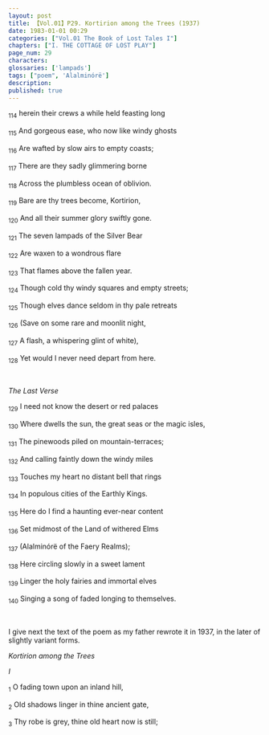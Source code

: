 ```yaml
---
layout: post
title: 【Vol.01】P29. Kortirion among the Trees (1937)
date: 1983-01-01 00:29
categories: ["Vol.01 The Book of Lost Tales I"]
chapters: ["I. THE COTTAGE OF LOST PLAY"]
page_num: 29
characters: 
glossaries: ['lampads']
tags: ["poem", 'Alalminórë']
description: 
published: true
---
```


<SUB>114</SUB> herein their crews a while held feasting long

<SUB>115</SUB> And gorgeous ease, who now like windy ghosts

<SUB>116</SUB> Are wafted by slow airs to empty coasts;

<SUB>117</SUB> There are they sadly glimmering borne

<SUB>118</SUB> Across the plumbless ocean of oblivion.

<SUB>119</SUB> Bare are thy trees become, Kortirion,

<SUB>120</SUB> And all their summer glory swiftly gone.

<SUB>121</SUB> The seven lampads of the Silver Bear

<SUB>122</SUB> Are waxen to a wondrous flare

<SUB>123</SUB> That flames above the fallen year.

<SUB>124</SUB> Though cold thy windy squares and empty streets;

<SUB>125</SUB> Though elves dance seldom in thy pale retreats

<SUB>126</SUB> (Save on some rare and moonlit night,

<SUB>127</SUB> A flash, a whispering glint of white),

<SUB>128</SUB> Yet would I never need depart from here.

<BR>

<I>The Last Verse</I>

<SUB>129</SUB> I need not know the desert or red palaces

<SUB>130</SUB> Where dwells the sun, the great seas or the magic isles,

<SUB>131</SUB> The pinewoods piled on mountain-terraces;

<SUB>132</SUB> And calling faintly down the windy miles

<SUB>133</SUB> Touches my heart no distant bell that rings

<SUB>134</SUB> In populous cities of the Earthly Kings.

<SUB>135</SUB> Here do I find a haunting ever-near content

<SUB>136</SUB> Set midmost of the Land of withered Elms

<SUB>137</SUB> (Alalminórë of the Faery Realms);

<SUB>138</SUB> Here circling slowly in a sweet lament

<SUB>139</SUB> Linger the holy fairies and immortal elves

<SUB>140</SUB> Singing a song of faded longing to themselves.

<BR>

I give next the text of the poem as my father rewrote it in 1937, in the later of slightly variant forms.

<I>Kortirion among the Trees</I>

<I>I</I>

<SUB>1</SUB> O fading town upon an inland hill,

<SUB>2</SUB> Old shadows linger in thine ancient gate,

<SUB>3</SUB> Thy robe is grey, thine old heart now is still;

